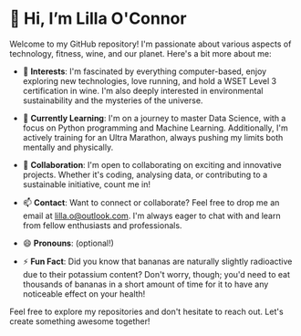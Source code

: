 # 👋 Hi, I’m Lilla O'Connor

Welcome to my GitHub repository! I'm passionate about various aspects of technology, fitness, wine, and our planet. Here's a bit more about me:

- 👀 **Interests**: I'm fascinated by everything computer-based, enjoy exploring new technologies, love running, and hold a WSET Level 3 certification in wine. I'm also deeply interested in environmental sustainability and the mysteries of the universe.

- 🌱 **Currently Learning**: I'm on a journey to master Data Science, with a focus on Python programming and Machine Learning. Additionally, I'm actively training for an Ultra Marathon, always pushing my limits both mentally and physically.

- 💞️ **Collaboration**: I'm open to collaborating on exciting and innovative projects. Whether it's coding, analysing data, or contributing to a sustainable initiative, count me in!

- 📫 **Contact**: Want to connect or collaborate? Feel free to drop me an email at [lilla.o@outlook.com](mailto:lilla.o@outlook.com). I'm always eager to chat with and learn from fellow enthusiasts and professionals.

- 😄 **Pronouns**: (optional!) 

- ⚡ **Fun Fact**: Did you know that bananas are naturally slightly radioactive due to their potassium content? Don't worry, though; you'd need to eat thousands of bananas in a short amount of time for it to have any noticeable effect on your health!

Feel free to explore my repositories and don't hesitate to reach out. Let's create something awesome together!
